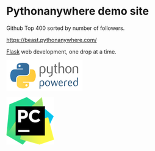 # Pythonanywhere demo site

Github Top 400 sorted by number of followers.

https://beast.pythonanywhere.com/

[Flask](http://flask.pocoo.org/) web development, one drop at a time.

[![Python Powered](static/img/python-powered.png "Python Powered")](https://www.python.org/)

[![Pycharm Powered](static/img/pycharm-logo.png "Pycharm Powered")](https://www.jetbrains.com/pycharm/)
